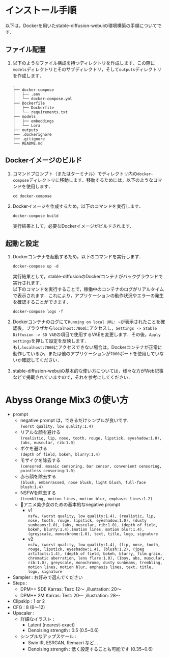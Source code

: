 # インストール手順

以下は，Dockerを用いたstable-diffusion-webuiの環境構築の手順についてです．

## ファイル配置
1. 以下のようなファイル構成を持つディレクトリを作成します．この際に`models`ディレクトリとそのサブディレクトリ，そして`outputs`ディレクトリを作成します．
    ```
    .
    ├── docker-compose
    │   ├── .env
    │   └── docker-compose.yml
    ├── Dockerfile
    │   ├── Dockerfile
    │   └── requirements.txt
    ├── models
    │   ├── embeddings
    │   └── Lora
    ├── outputs
    ├── .dockerignore
    ├── .gitignore
    └── README.md
    ```

## Dockerイメージのビルド

1. コマンドプロンプト（またはターミナル）でディレクトリ内の`docker-compose`ディレクトリに移動します．移動するためには，以下のようなコマンドを使用します．
    ```
    cd docker-compose
    ```

2. Dockerイメージを作成するため，以下のコマンドを実行します．
    ```
    docker-compose build
    ```
    実行結果として，必要なDockerイメージがビルドされます．

## 起動と設定
1. Dockerコンテナを起動するため，以下のコマンドを実行します．
    ```
    docker-compose up -d
    ```
    実行結果として，stable-diffusionのDockerコンテナがバックグラウンドで実行されます．<br>
    以下のコマンドを実行することで，稼働中のコンテナのログがリアルタイムで表示されます．これにより，アプリケーションの動作状況やエラーの発生を確認することができます．
    ```
    docker-compose logs -f
    ```

2. Dockerコンテナのログにて`Running on local URL: ~`が表示されたことを確認後，ブラウザから`localhost:7860`にアクセスし，`Settings -> Stable Diffusion -> SD VAE`の項目で使用するVAEを変更します．その後，`Apply settings`を押して設定を反映します．<br>
もし`localhost:7860`にアクセスできない場合は，Dockerコンテナが正常に動作しているか，または他のアプリケーションが`7860`ポートを使用していないか確認してください．

3. stable-diffusion-webuiの基本的な使い方については，様々な方がWeb記事などで掲載されていますので，それを参考にしてください．


# Abyss Orange Mix3 の使い方
- prompt
    - negative prompt は，できるだけシンプルが良いです．<br>
        `(worst quality, low quality:1.4)`
    - リアルな顔を避ける<br>
        `(realistic, lip, nose, tooth, rouge, lipstick, eyeshadow:1.0), (abs, muscular, rib:1.0)`
    - ボケを避ける<br>
        `(depth of field, bokeh, blurry:1.4)`
    - モザイクを除去する<br>
        `(censored, mosaic censoring, bar censor, convenient censoring, pointless censoring:1.0)`
    - 赤ら顔を除去する<br>
        `(blush, embarrassed, nose blush, light blush, full-face blush:1.4)`
    - NSFWを除去する<br>
        `(trembling, motion lines, motion blur, emphasis lines:1.2)`
    - 🔰アニメ美少女のための基本的なnegative prompt
        - v1<br>
            `nsfw, (worst quality, low quality:1.4), (realistic, lip, nose, tooth, rouge, lipstick, eyeshadow:1.0), (dusty sunbeams:1.0), (abs, muscular, rib:1.0), (depth of field, bokeh, blurry:1.4),(motion lines, motion blur:1.4), (greyscale, monochrome:1.0), text, title, logo, signature`
        - v2<br>
            `nsfw, (worst quality, low quality:1.4), (lip, nose, tooth, rouge, lipstick, eyeshadow:1.4), (blush:1.2), (jpeg artifacts:1.4), (depth of field, bokeh, blurry, film grain, chromatic aberration, lens flare:1.0), (1boy, abs, muscular, rib:1.0), greyscale, monochrome, dusty sunbeams, trembling, motion lines, motion blur, emphasis lines, text, title, logo, signature`
- Sampler : お好みで選んでください
- Steps :
    - DPM++ SDE Karras: Test: 12～ ,illustration: 20～
    - DPM++ 2M Karras: Test: 20～ ,illustration: 28～
- Clipskip : 1 or 2
- CFG : 8 (6～12)
- Upscaler :
    - 詳細なイラスト :<br>
        - Latent (nearest-exact)
        - Denoising strength : 0.5 (0.5~0.6)
    - シンプルなアップスケール :<br>
        - Swin IR, ESRGAN, Remacri など…
        - Denoising strength : 低く設定することも可能です (0.35~0.6)
